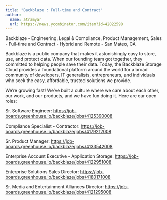 ```yaml
---
title: "Backblaze : Full-time and Contract"
author:
  name: atramyar
  url: https://news.ycombinator.com/item?id=42022598
---
```

Backblaze - Engineering, Legal &amp; Compliance, Product Management, Sales - Full-time and Contract - Hybrid and Remote - San Mateo, CA

Backblaze is a public company that makes it astonishingly easy to store, use, and protect data. When our founding team got together, they committed to helping people save their data. Today, the Backblaze Storage Cloud provides a foundational platform around the world for a broad community of developers, IT generalists, entrepreneurs, and individuals who seek the easy, affordable, trusted solutions we provide.

We’re growing fast! We’ve built a culture where we care about each other, our work, and our products, and we have fun doing it. Here are our open roles:

Sr. Software Engineer: <a href="https:&#x2F;&#x2F;job-boards.greenhouse.io&#x2F;backblaze&#x2F;jobs&#x2F;4125390008" rel="nofollow">https:&#x2F;&#x2F;job-boards.greenhouse.io&#x2F;backblaze&#x2F;jobs&#x2F;4125390008</a>

Compliance Specialist - Contractor: <a href="https:&#x2F;&#x2F;job-boards.greenhouse.io&#x2F;backblaze&#x2F;jobs&#x2F;4179212008" rel="nofollow">https:&#x2F;&#x2F;job-boards.greenhouse.io&#x2F;backblaze&#x2F;jobs&#x2F;4179212008</a>

Sr. Product Manager: <a href="https:&#x2F;&#x2F;job-boards.greenhouse.io&#x2F;backblaze&#x2F;jobs&#x2F;4133542008" rel="nofollow">https:&#x2F;&#x2F;job-boards.greenhouse.io&#x2F;backblaze&#x2F;jobs&#x2F;4133542008</a>

Enterprise Account Executive - Application Storage: <a href="https:&#x2F;&#x2F;job-boards.greenhouse.io&#x2F;backblaze&#x2F;jobs&#x2F;4122951008" rel="nofollow">https:&#x2F;&#x2F;job-boards.greenhouse.io&#x2F;backblaze&#x2F;jobs&#x2F;4122951008</a>

Enterprise Solutions Sales Director: <a href="https:&#x2F;&#x2F;job-boards.greenhouse.io&#x2F;backblaze&#x2F;jobs&#x2F;4180171008" rel="nofollow">https:&#x2F;&#x2F;job-boards.greenhouse.io&#x2F;backblaze&#x2F;jobs&#x2F;4180171008</a>

Sr. Media and Entertainment Alliances Director: <a href="https:&#x2F;&#x2F;job-boards.greenhouse.io&#x2F;backblaze&#x2F;jobs&#x2F;4121295008" rel="nofollow">https:&#x2F;&#x2F;job-boards.greenhouse.io&#x2F;backblaze&#x2F;jobs&#x2F;4121295008</a>
<JobApplication />
